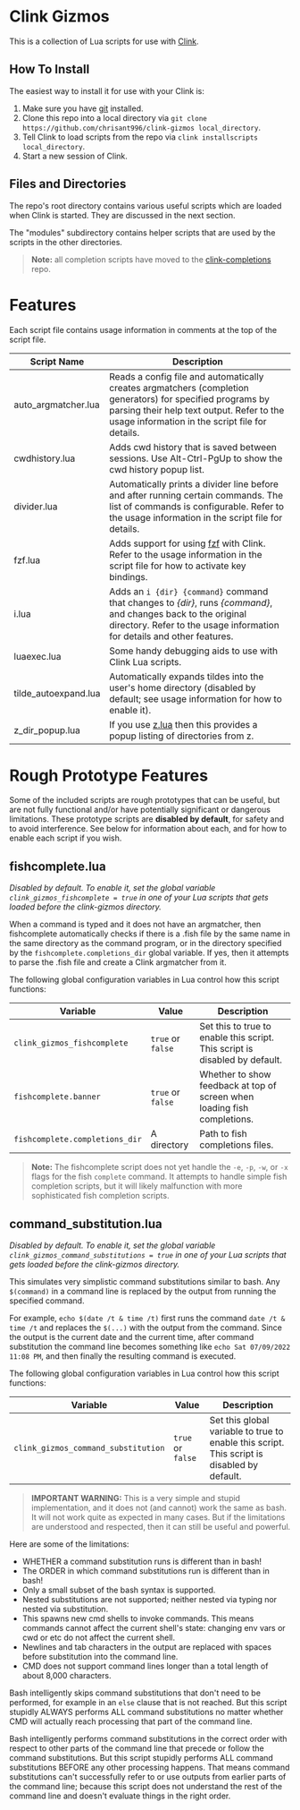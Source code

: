 # Clink Gizmos

This is a collection of Lua scripts for use with [Clink](https://github.com/chrisant996/clink).

## How To Install

The easiest way to install it for use with your Clink is:

1. Make sure you have [git](https://www.git-scm.com/downloads) installed.
2. Clone this repo into a local directory via `git clone https://github.com/chrisant996/clink-gizmos local_directory`.
3. Tell Clink to load scripts from the repo via `clink installscripts local_directory`.
4. Start a new session of Clink.

## Files and Directories

The repo's root directory contains various useful scripts which are loaded when Clink is started.  They are discussed in the next section.

The "modules" subdirectory contains helper scripts that are used by the scripts in the other directories.

> **Note:** all completion scripts have moved to the [clink-completions](https://github.com/vladimir-kotikov/clink-completions) repo.

# Features

Each script file contains usage information in comments at the top of the script file.

Script Name | Description
-|-
auto_argmatcher.lua | Reads a config file and automatically creates argmatchers (completion generators) for specified programs by parsing their help text output.  Refer to the usage information in the script file for details.
cwdhistory.lua | Adds cwd history that is saved between sessions.  Use Alt-Ctrl-PgUp to show the cwd history popup list.
divider.lua | Automatically prints a divider line before and after running certain commands.  The list of commands is configurable.  Refer to the usage information in the script file for details.
fzf.lua | Adds support for using [fzf](https://github.com/junegunn/fzf) with Clink.  Refer to the usage information in the script file for how to activate key bindings.
i.lua | Adds an `i {dir} {command}` command that changes to _{dir}_, runs _{command}_, and changes back to the original directory.  Refer to the usage information for details and other features.
luaexec.lua | Some handy debugging aids to use with Clink Lua scripts.
tilde_autoexpand.lua | Automatically expands tildes into the user's home directory (disabled by default; see usage information for how to enable it).
z_dir_popup.lua | If you use [z.lua](https://github.com/skywind3000/z.lua) then this provides a popup listing of directories from z.

# Rough Prototype Features

Some of the included scripts are rough prototypes that can be useful, but are not fully functional and/or have potentially significant or dangerous limitations.  These prototype scripts are **disabled by default**, for safety and to avoid interference.  See below for information about each, and for how to enable each script if you wish.

## fishcomplete.lua

_Disabled by default.  To enable it, set the global variable `clink_gizmos_fishcomplete = true` in one of your Lua scripts that gets loaded before the clink-gizmos directory._

When a command is typed and it does not have an argmatcher, then fishcomplete automatically checks if there is a .fish file by the same name in the same
directory as the command program, or in the directory specified by the `fishcomplete.completions_dir` global variable.  If yes, then it attempts to parse the .fish file and create a Clink argmatcher from it.

The following global configuration variables in Lua control how this script functions:

Variable | Value | Description
-|-|-
`clink_gizmos_fishcomplete` | `true` or `false` | Set this to true to enable this script.  This script is disabled by default.
`fishcomplete.banner` | `true` or `false` | Whether to show feedback at top of screen when loading fish completions.
`fishcomplete.completions_dir` | A directory | Path to fish completions files.

> **Note:** The fishcomplete script does not yet handle the `-e`, `-p`, `-w`, or `-x` flags for the fish `complete` command.  It attempts to handle simple fish completion scripts, but it will likely malfunction with more sophisticated fish completion scripts.

## command_substitution.lua

_Disabled by default.  To enable it, set the global variable `clink_gizmos_command_substitutions = true` in one of your Lua scripts that gets loaded before the clink-gizmos directory._

This simulates very simplistic command substitutions similar to bash.  Any `$(command)` in a command line is replaced by the output from running the specified command.

For example, `echo $(date /t & time /t)` first runs the command `date /t & time /t` and replaces the `$(...)` with the output from the command.  Since the output is the current date and the current time, after command substitution the command line becomes something like `echo Sat 07/09/2022  11:08 PM`, and then finally the resulting command is executed.

The following global configuration variables in Lua control how this script functions:

Variable | Value | Description
-|-|-
`clink_gizmos_command_substitution` | `true` or `false` | Set this global variable to true to enable this script.  This script is disabled by default.

> **IMPORTANT WARNING:** This is a very simple and stupid implementation, and it does not (and cannot) work the same as bash.  It will not work quite as expected in many cases.  But if the limitations are understood and respected, then it can still be useful and powerful.

Here are some of the limitations:

- WHETHER a command substitution runs is different than in bash!
- The ORDER in which command substitutions run is different than in bash!
- Only a small subset of the bash syntax is supported.
- Nested substitutions are not supported; neither nested via typing nor nested via substitution.
- This spawns new cmd shells to invoke commands.  This means commands cannot affect the current shell's state:  changing env vars or cwd or etc do not affect the current shell.
- Newlines and tab characters in the output are replaced with spaces before substitution into the command line.
- CMD does not support command lines longer than a total length of about 8,000 characters.

Bash intelligently skips command substitutions that don't need to be performed, for example in an `else` clause that is not reached.  But this script stupidly ALWAYS performs ALL command substitutions no matter whether CMD will actually reach processing that part of the command line.

Bash intelligently performs command substitutions in the correct order with respect to other parts of the command line that precede or follow the command substitutions.  But this script stupidly performs ALL command substitutions BEFORE any other processing happens.  That means command substitutions can't successfully refer to or use outputs from earlier parts of the command line; because this script does not understand the rest of the command line and doesn't evaluate things in the right order.
